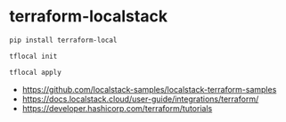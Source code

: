 # terraform-localstack

```bash
pip install terraform-local
```

```bash
tflocal init
```

```bash
tflocal apply
```

- https://github.com/localstack-samples/localstack-terraform-samples
- https://docs.localstack.cloud/user-guide/integrations/terraform/
- https://developer.hashicorp.com/terraform/tutorials